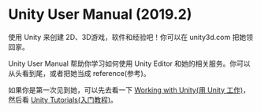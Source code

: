 # Unity User Manual (2019.2)

使用 Unity 来创建 2D、3D游戏，软件和经验吧！你可以在 unity3d.com 把她领回家。

Unity User Manual 帮助你学习如何使用 Unity Editor 和她的相关服务。你可以从头看到尾，或者把她当成 reference(参考)。

如果你是第一次见到她，可以先去看一下 [Working with Unity(用 Unity 工作)](https://docs.unity3d.com/Manual/UnityOverview.html)，然后看 [Unity Tutorials(入门教程)](https://unity3d.com/learn/tutorials)。

